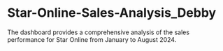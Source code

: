 # Star-Online-Sales-Analysis_Debby
The dashboard provides a comprehensive analysis of the sales performance for Star Online from January to August 2024.
